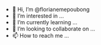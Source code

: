 - 👋 Hi, I’m @florianemepoubong
- 👀 I’m interested in ...
- 🌱 I’m currently learning ...
- 💞️ I’m looking to collaborate on ...
- 📫 How to reach me ...

<!---
florianemepoubong/florianemepoubong is a ✨ special ✨ repository because its `README.md` (this file) appears on your GitHub profile.
You can click the Preview link to take a look at your changes.
--->
